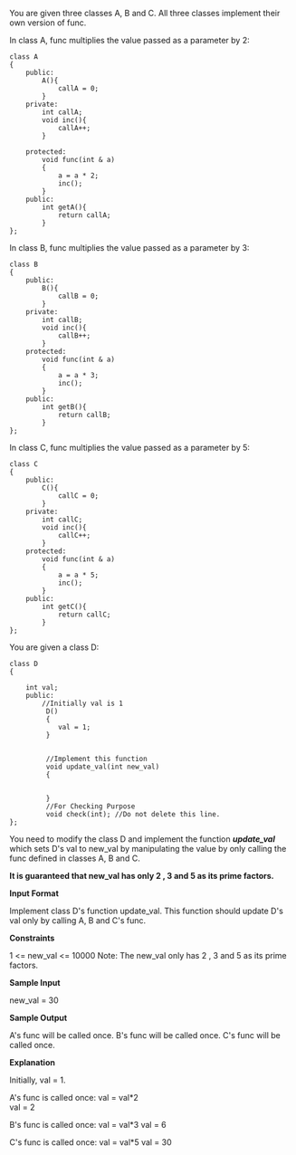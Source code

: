 You are given three classes A, B and C. All three classes implement their own version of func.

In class A, func multiplies the value passed as a parameter by 2:
```
class A
{
    public:
        A(){
            callA = 0;
        }
    private:
        int callA;
        void inc(){
            callA++;
        }

    protected:
        void func(int & a)
        {
            a = a * 2;
            inc();
        }
    public:
        int getA(){
            return callA;
        }
};
```

In class B, func multiplies the value passed as a parameter by 3:
```
class B
{
    public:
        B(){
            callB = 0;
        }
    private:
        int callB;
        void inc(){
            callB++;
        }
    protected:
        void func(int & a)
        {
            a = a * 3;
            inc();
        }
    public:
        int getB(){
            return callB;
        }
};
```

In class C, func multiplies the value passed as a parameter by 5:
```
class C
{
    public:
        C(){
            callC = 0;
        }
    private:
        int callC;
        void inc(){
            callC++;
        }
    protected:
        void func(int & a)
        {
            a = a * 5;
            inc();
        }
    public:
        int getC(){
            return callC;
        }
};
```

You are given a class D:
```
class D 
{

	int val;
	public:
		//Initially val is 1
		 D()
		 {
		 	val = 1;
		 }


		 //Implement this function
		 void update_val(int new_val)
		 {

			
		 }
		 //For Checking Purpose
		 void check(int); //Do not delete this line.
};
```

You need to modify the class D and implement the function ***update_val*** which sets D's val to new_val by manipulating 
the value by only calling the func defined in classes A, B and C.

**It is guaranteed that new_val has only 2 , 3 and 5 as its prime factors.**

**Input Format**

Implement class D's function update_val. This function should update D's val only by calling A, B and C's func.

**Constraints**

1 <= new_val <= 10000
Note: The new_val only has 2 , 3 and 5 as its prime factors.

**Sample Input**

new_val = 30

**Sample Output**

A's func will be called once.
B's func will be called once.
C's func will be called once.

**Explanation**

Initially, val = 1.

A's func is called once:
	val = val*2  
	val = 2

B's func is called once:
	val = val*3
	val = 6

C's func is called once:
	val = val*5
	val = 30

